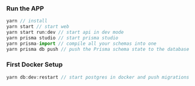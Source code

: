 ### Run the APP
```javascript
yarn // install
yarn start // start web
yarn start run:dev // start api in dev mode
yarn prisma studio // start prisma studio
yarn prisma-import // compile all your schemas into one
yarn prisma db push // push the Prisma schema state to the database
```

### First Docker Setup
```javascript
yarn db:dev:restart // start postgres in docker and push migrations
```
